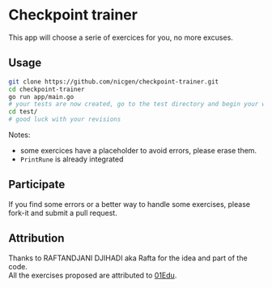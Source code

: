 # Checkpoint trainer

This app will choose a serie of exercices for you, no more excuses.  

## Usage

```sh
git clone https://github.com/nicgen/checkpoint-trainer.git
cd checkpoint-trainer
go run app/main.go
# your tests are now created, go to the test directory and begin your work
cd test/
# good luck with your revisions 
```

Notes:
- some exercices have a placeholder to avoid errors, please erase them.
- `PrintRune` is already integrated

## Participate

If you find some errors or a better way to handle some exercises, please fork-it and submit a pull request.

## Attribution

Thanks to RAFTANDJANI DJIHADI aka Rafta for the idea and part of the code.  
All the exercises proposed are attributed to [01Edu](https://github.com/01-edu/public).